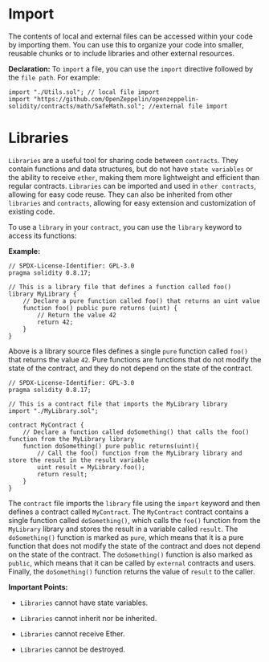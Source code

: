 # Import

The contents of local and external files can be accessed within your code by importing them. You can use this to organize your code into smaller, reusable chunks or to include libraries and other external resources.

**Declaration:**
To `import` a file, you can use the `import` directive followed by the `file path`. For example:

```sol
import "./Utils.sol"; // local file import
import "https://github.com/OpenZeppelin/openzeppelin-solidity/contracts/math/SafeMath.sol"; //external file import
```

# Libraries

`Libraries` are a useful tool for sharing code between `contracts`. They contain functions and data structures, but do not have `state variables` or the ability to receive `ether`, making them more lightweight and efficient than regular contracts. `Libraries` can be imported and used in `other contracts`, allowing for easy code reuse. They can also be inherited from other `libraries` and `contracts`, allowing for easy extension and customization of existing code.

To use a `library` in your `contract`, you can use the `library` keyword to access its functions:

**Example:**

```sol
// SPDX-License-Identifier: GPL-3.0
pragma solidity 0.8.17;

// This is a library file that defines a function called foo()
library MyLibrary {
    // Declare a pure function called foo() that returns an uint value
    function foo() public pure returns (uint) {
        // Return the value 42
        return 42;
    }
}
```
Above is a library source files defines a single `pure` function called `foo()` that returns the value `42`. Pure functions are functions that do not modify the state of the contract, and they do not depend on the state of the contract.

```sol
// SPDX-License-Identifier: GPL-3.0
pragma solidity 0.8.17;

// This is a contract file that imports the MyLibrary library
import "./MyLibrary.sol";

contract MyContract {
    // Declare a function called doSomething() that calls the foo() function from the MyLibrary library
    function doSomething() pure public returns(uint){
        // Call the foo() function from the MyLibrary library and store the result in the result variable
        uint result = MyLibrary.foo();
        return result;
    }
}
```

The `contract` file imports the `library` file using the `import` keyword and then defines a contract called `MyContract`. The `MyContract` contract contains a single function called `doSomething()`, which calls the `foo()` function from the `MyLibrary` library and stores the result in a variable called `result`. The `doSomething()` function is marked as `pure`, which means that it is a pure function that does not modify the state of the contract and does not depend on the state of the contract. The `doSomething()` function is also marked as `public`, which means that it can be called by `external` contracts and users. Finally, the `doSomething()` function returns the value of `result` to the caller.

**Important Points:**

- `Libraries` cannot have state variables.

- `Libraries` cannot inherit nor be inherited.

- `Libraries` cannot receive Ether.

- `Libraries` cannot be destroyed.

